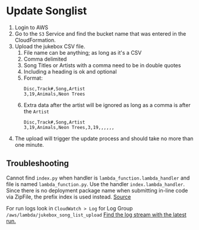 Update Songlist
===============

1. Login to AWS
1. Go to the `S3` Service and find the bucket name that was entered in the CloudFormation.
1. Upload the jukebox CSV file.
    1. File name can be anything; as long as it's a CSV
    1. Comma delimited
    1. Song Titles or Artists with a comma need to be in double quotes
    1. Including a heading is ok and optional
    1. Format: 
        ```
        Disc,Track#,Song,Artist
        3,19,Animals,Neon Trees
        ```
    1. Extra data after the artist will be ignored as long as a comma is after the `Artist`
        ```
        Disc,Track#,Song,Artist
        3,19,Animals,Neon Trees,3,19,,,,,,
        ```
1. The upload will trigger the update process and should take no more than one minute.

## Troubleshooting

Cannot find `index.py` when handler is `lambda_function.lambda_handler` and file is named `lambda_function.py`.
Use the handler `index.lambda_handler`. Since there is no deployment package name when submitting in-line code via ZipFile, the prefix index is used instead. [Source](https://stackoverflow.com/questions/47106571/bad-handler-when-deploying-lambda-function-via-cloudformation-zipfile)

For run logs look in `CloudWatch > Log` for Log Group `/aws/lambda/jukebox_song_list_upload`
[Find the log stream with the latest run.](https://us-west-2.console.aws.amazon.com/cloudwatch/home?region=us-west-2#logStream:group=/aws/lambda/jukebox_song_list_upload)
